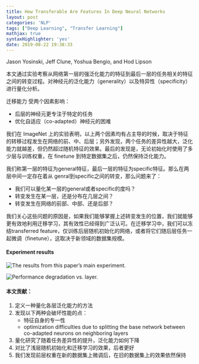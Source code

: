 ```yaml
---
title: How Transferable Are Features In Deep Neural Networks
layout: post
categories: 'NLP'
tags: ["Deep Learning", "Transfer Learning"]
mathjax: true
syntaxHighlighter: 'yes'
date: 2019-08-22 19:38:33
---
```


Jason Yosinski, Jeff Clune, Yoshua Bengio, and Hod Lipson

本文通过实验考察从网络第一层的强泛化能力的特征到最后一层的任务相关的特征之间的转变过程。对神经元的泛化能力（generality）以及特异性（specificity）进行量化分析。

迁移能力 受两个因素影响：

-   后层的神经元更专注于特定的任务
-   优化自适应（co-adapted）神经元的困难

<!--more-->

我们在 ImageNet 上的实验表明，以上两个因素均有占主导的时候，取决于特征的转移过程发生在网络的前、中、后层；另外发现，两个任务的差异性越大，泛化能力就越差，但仍然超过随机特征的效果。最后的发现是，无论初始化时使用了多少层与训练权重，在 finetune 到特定数据集之后，仍然保持泛化能力。

我们称第一层的特征为general特征，最后一层的特征为specific特征。那么在两层中间一定存在着从 genral到specific之间的转变，那么问题来了：

-   我们可以量化某一层的general或者specific的度吗？
-   转变发生在某一层，还是分布在几层之间？
-   转变发生在网络的前部、中部、还是后部？

我们关心这些问题的原因是，如果我们能够掌握上述转变发生的位置，我们就能够更有效地利用迁移学习，其有效性已经得到广泛认可。在迁移学习中，我们可以冻结transferred feature，仅训练后层随机初始化的网络，或者将它们随后层任务一起微调（finetune），这取决于新领域的数据集规模。

#### Experiment results

![The results from this paper’s main experiment.](http://qiniu.shihanmax.top/截屏2019-08-22下午7.35.42.png)

![Performance degradation vs. layer.](http://qiniu.shihanmax.top/截屏2019-08-22下午7.36.29.png)



#### 本文贡献：

1.  定义一种量化各层泛化能力的方法
2.  发现以下两种会破坏性能的点：
    -   特征自身的专一性
    -   optimization difficulties due to splitting the base network between co-adapted neurons on neighboring layers
3.  量化研究了随着任务差异性的提升，泛化能力如何下降
4.  对比了浅层随机初始化和迁移学习的效果，后者更好
5.  我们发现前层权重在新的数据集上微调后，在旧的数据集上的效果依然保持

















